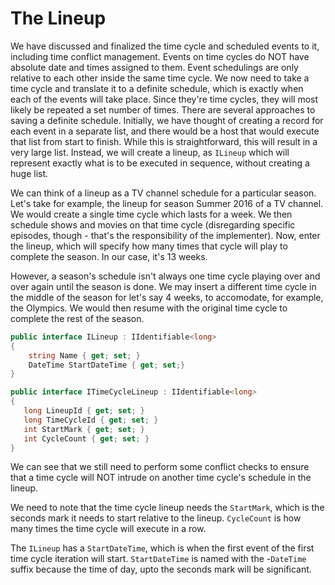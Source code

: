 # The Lineup

We have discussed and finalized the time cycle and scheduled events to it, including time conflict management. Events on time cycles
do NOT have absolute date and times assigned to them. Event schedulings are only relative to each other inside the same time cycle.
We now need to take a time cycle and translate it to a definite schedule, which is exactly when each of the events will take place.
Since they're time cycles, they will most likely be repeated a set number of times. There are several approaches to saving a definite
schedule. Initially, we have thought of creating a record for each event in a separate list, and there would be a host that would
execute that list from start to finish. While this is straightforward, this will result in a very large list. Instead, we will
create a lineup, as `ILineup` which will represent exactly what is to be executed in sequence, without creating a huge list.

We can think of a lineup as a TV channel schedule for a particular season. Let's take for example, the lineup for season Summer 2016 of
a TV channel. We would create a single time cycle which lasts for a week. We then schedule shows and movies on that time cycle (disregarding
specific episodes, though - that's the responsibility of the implementer). Now, enter the lineup, which will specify how many times
that cycle will play to complete the season. In our case, it's 13 weeks.

However, a season's schedule isn't always one time cycle playing over and over again until the season is done. We may insert a different
time cycle in the middle of the season for let's say 4 weeks, to accomodate, for example, the Olympics. We would then resume with the
original time cycle to complete the rest of the season.

```csharp
public interface ILineup : IIdentifiable<long>
{
    string Name { get; set; }
    DateTime StartDateTime { get; set;}
}
```

```csharp
public interface ITimeCycleLineup : IIdentifiable<long>
{
   long LineupId { get; set; }
   long TimeCycleId { get; set; }
   int StartMark { get; set; }
   int CycleCount { get; set; }
}
```

We can see that we still need to perform some conflict checks to ensure that a time cycle will NOT intrude on another time cycle's
schedule in the lineup.

We need to note that the time cycle lineup needs the `StartMark`, which is the seconds mark it needs to start relative to the
lineup. `CycleCount` is how many times the time cycle will execute in a row.

The `ILineup` has a `StartDateTime`, which is when the first event of the first time cycle iteration will start. `StartDateTime`
is named with the -`DateTime` suffix because the time of day, upto the seconds mark will be significant.